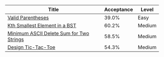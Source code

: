 | Title                                                                                                              | Acceptance   | Level   |
|--------------------------------------------------------------------------------------------------------------------|--------------|---------|
| [Valid Parentheses](https://leetcode.com/problems/valid-parentheses)                                               | 39.0%        | Easy    |
| [Kth Smallest Element in a BST](https://leetcode.com/problems/kth-smallest-element-in-a-bst)                       | 60.2%        | Medium  |
| [Minimum ASCII Delete Sum for Two Strings](https://leetcode.com/problems/minimum-ascii-delete-sum-for-two-strings) | 58.5%        | Medium  |
| [Design Tic-Tac-Toe](https://leetcode.com/problems/design-tic-tac-toe)                                             | 54.3%        | Medium  |